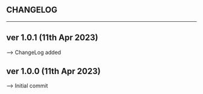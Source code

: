 CHANGELOG
-----------------------
-----------------------

ver 1.0.1 (11th Apr 2023)
--------------------------------
--> ChangeLog added

ver 1.0.0 (11th Apr 2023)
--------------------------------
--> Initial commit